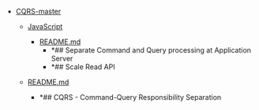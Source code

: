 - <a href = "E:\Node_projects\Node_Way\ArchivTSH_2\ArhivTimur_2\CQRS-master\cat.CQRS-master\dir.CQRS-master.md">CQRS-master</a>
    - <a href = "E:\Node_projects\Node_Way\ArchivTSH_2\ArhivTimur_2\CQRS-master\JavaScript\cat.JavaScript\dir.JavaScript.md">JavaScript</a>
        - <a href = "E:\Node_projects\Node_Way\ArchivTSH_2\ArhivTimur_2\CQRS-master\JavaScript\README.md">README.md</a>
            - *## Separate Command and Query processing at Application Server
            - *## Scale Read API
    
    - <a href = "E:\Node_projects\Node_Way\ArchivTSH_2\ArhivTimur_2\CQRS-master\README.md">README.md</a>
        - *## CQRS - Command-Query Responsibility Separation
